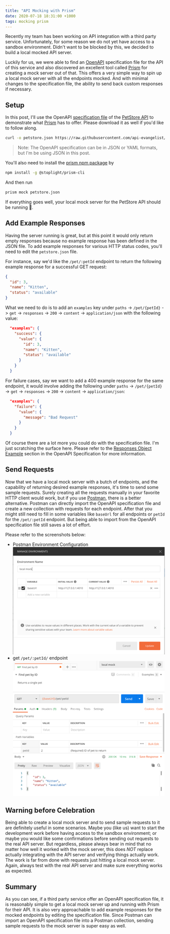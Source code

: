 ```yaml
---
title: "API Mocking with Prism"
date: 2020-07-18 18:31:00 +1000
tags: mocking prism
---
```


Recently my team has been working on API integration with a third party service.
Unfortunately, for some reason we do not yet have access to a sandbox
environment. Didn't want to be blocked by this, we decided to build a local
mocked API server.

Luckily for us, we were able to find an [OpenAPI][] specification file for the
API of this service and also discovered an excellent tool called [Prism][] for
creating a mock server out of that. This offers a very simple way to
spin up a local mock server with all the endpoints mocked. And with minimal
changes to the specification file, the ability to send back custom
responses if necessary.

## Setup

In this post, I'll use the OpenAPI [specification file][] of the [PetStore API][]
to demonstrate what [Prism][] has to offer. Please download it as well if you'd
like to follow along.

```bash
curl -o petstore.json https://raw.githubusercontent.com/api-evangelist/swagger/master/dev-api-openapi.json
```

> Note: The OpenAPI specification can be in JSON or YAML formats, but I'm be
> using JSON in this post.

You'll also need to install the [prism npm package][] by

```bash
npm install -g @stoplight/prism-cli
```

And then run

```bash
prism mock petstore.json
```

If everything goes well, your local mock server for the PetStore API should be
running :tada:.

## Add Example Responses

Having the server running is great, but at this point it would only return empty
responses because no example response has been defined in the JSON file. To add
example responses for various HTTP status codes, you'll need to edit the
`petstore.json` file.

For instance, say we'd like the `/pet/:petId` endpoint to return the following
example response for a successful GET request:

```json
{
  "id": 3,
  "name": "Kitten",
  "status": "available"
}
```

What we need to do is to add an `examples` key under `paths` -> `/pet/{petId}` ->
`get` -> `responses` -> `200` -> `content` -> `application/json` with the following
value:

```json
  "examples": {
    "success": {
      "value": {
        "id": 3,
        "name": "Kitten",
        "status": "available"
      }
    }
  }
```

For failure cases, say we want to add a 400 example response for the same
endpoint, it would involve adding the following under `paths` -> `/pet/{petId}`
-> `get` -> `responses` -> `200` -> `content` -> `application/json`:

```json
  "examples": {
    "failure": {
      "value": {
        "message": "Bad Request"
      }
    }
  }
```

Of course there are a lot more you could do with the specification file. I'm
just scratching the surface here. Please refer to the [Responses Object
Example][] section in the OpenAPI Specification for more information.

## Send Requests

Now that we have a local mock server with a butch of endpoints, and the
capability of returning desired example responses, it's time to send some sample
requests. Surely creating all the requests manually in your favorite HTTP client
would work, but if you use [Postman][], there is a better alternative. Postman
can directly import the OpenAPI specification file and create a new collection
with requests for each endpoint. After that you might still need to fill in some
variables like `baseUrl` for all endpoints or `petId` for the `/pet/:petId`
endpoint. But being able to import from the OpenAPI specification file still
saves a lot of effort.

Please refer to the screenshots below:

* Postman Environment Configuration
![environment configuration][]
* get `/pet/:petId/` endpoint
![get endpoint example][]

## Warning before Celebration

Being able to create a local mock server and to send sample requests to it are
definitely useful in some scenarios. Maybe you (like us) want to start the
development work before having access to the sandbox environment; or maybe you
would like some confirmations before sending out requests to the real API
server. But regardless, please always bear in mind that no matter how well it
worked with the mock server, this does _NOT_ replace actually integrating with
the API server and verifying things actually work. The work is far from done
with requests just hitting a local mock server. Again, always test with the
real API server and make sure everything works as expected.

## Summary

As you can see, if a third party service offer an OpenAPI specification file, it
is reasonably simple to get a local mock server up and running with Prism for
their API. It is also very approachable to add example responses for the mocked
endpoints by editing the specification file. Since Postman can import an OpenAPI
specification file into a Postman collection, sending sample requests to the
mock server is super easy as well.

[OpenAPI]: http://spec.openapis.org/oas/v3.0.3
[Responses Object Example]: http://spec.openapis.org/oas/v3.0.3#responses-object-example
[Postman]: https://www.postman.com/downloads/
[Prism]: https://meta.stoplight.io/docs/prism/README.md
[specification file]: https://raw.githubusercontent.com/api-evangelist/swagger/master/dev-api-openapi.json
[PetStore API]: https://petstore.swagger.io/
[prism npm package]: https://www.npmjs.com/package/prismjs
[environment configuration]: /assets/images/2020-07-31/postman-env-config.png
[get endpoint example]: /assets/images/2020-07-31/postman-get-pet.png
